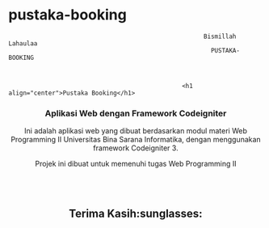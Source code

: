 # pustaka-booking
                                                          Bismillah Lahaulaa
                                                            PUSTAKA-BOOKING 
                                                           
                                                            
                                                            
                                                    <h1 align="center">Pustaka Booking</h1>
<h3 align="center">Aplikasi Web dengan Framework Codeigniter</h3>


<p align='center'>Ini adalah aplikasi web yang dibuat berdasarkan modul materi Web Programming II Universitas Bina Sarana Informatika, dengan menggunakan framework Codeigniter 3.</p>

<p align='center'>Projek ini dibuat untuk memenuhi tugas Web Programming II</p>

<br>
<br>
<h2 align='center'>Terima Kasih:sunglasses:</h2>
